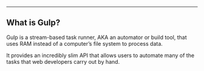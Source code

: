 
---

## What is Gulp?

Gulp is a stream-based task runner, AKA an automator or build tool, that uses RAM instead of a computer’s file system to process data.

It provides an incredibly slim API that allows users to automate many of the tasks that web developers carry out by hand.

